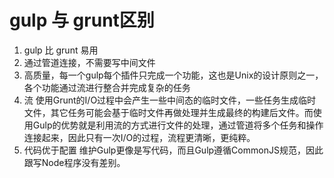 # gulp 与 grunt区别
1. gulp 比 grunt 易用  
2. 通过管道连接，不需要写中间文件  
3. 高质量，每一个gulp每个插件只完成一个功能，这也是Unix的设计原则之一，各个功能通过流进行整合并完成复杂的任务  
4. 流 使用Grunt的I/O过程中会产生一些中间态的临时文件，一些任务生成临时文件，其它任务可能会基于临时文件再做处理并生成最终的构建后文件。而使用Gulp的优势就是利用流的方式进行文件的处理，通过管道将多个任务和操作连接起来，因此只有一次I/O的过程，流程更清晰，更纯粹。  
5. 代码优于配置 维护Gulp更像是写代码，而且Gulp遵循CommonJS规范，因此跟写Node程序没有差别。   